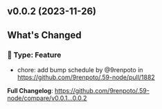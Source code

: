 ## v0.0.2 (2023-11-26)
<!-- Release notes generated using configuration in .github/release.yml at main -->

## What's Changed
### :rocket: Type: Feature
* chore: add bump schedule by @9renpoto in https://github.com/9renpoto/.59-node/pull/1882


**Full Changelog**: https://github.com/9renpoto/.59-node/compare/v0.0.1...0.0.2
